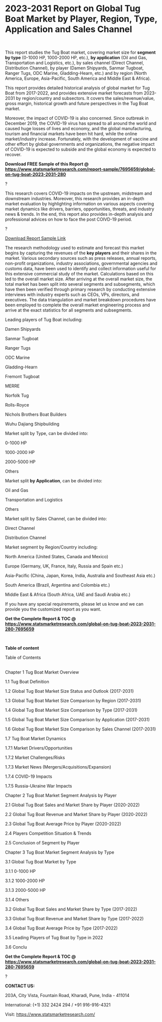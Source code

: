 <h1>2023-2031 Report on Global Tug Boat Market by Player, Region, Type, Application and Sales Channel</h1><br/><p>This report studies the Tug Boat market, covering market size for <strong>segment by type</strong> (0-1000 HP, 1000-2000 HP, etc.), <strong>by application</strong> (Oil and Gas, Transportation and Logistics, etc.), by sales channel (Direct Channel, Distribution Channel), by player (Damen Shipyards, Sanmar Tugboat, Ranger Tugs, ODC Marine, Gladding-Hearn, etc.) and by region (North America, Europe, Asia-Pacific, South America and Middle East & Africa).</p>
 
 
 
 <p>This report provides detailed historical analysis of global market for Tug Boat from 2017-2022, and provides extensive market forecasts from 2023-2031 by region/country and subsectors. It covers the sales/revenue/value, gross margin, historical growth and future perspectives in the Tug Boat market.</p>
 
 
 
 <p>Moreover, the impact of COVID-19 is also concerned. Since outbreak in December 2019, the COVID-19 virus has spread to all around the world and caused huge losses of lives and economy, and the global manufacturing, tourism and financial markets have been hit hard, while the online market/industry increase. Fortunately, with the development of vaccine and other effort by global governments and organizations, the negative impact of COVID-19 is expected to subside and the global economy is expected to recover.</p>
 
 
 
 <div><b>Download FREE Sample of this Report @ <a href="https://www.statsmarketresearch.com/download-free-sample/7695659/global-on-tug-boat-2023-2031-280">https://www.statsmarketresearch.com/report-sample/7695659/global-on-tug-boat-2023-2031-280</a></b></div>
 
 
 
 <p>? </p>
 
 
 
 <p>This research covers COVID-19 impacts on the upstream, midstream and downstream industries. Moreover, this research provides an in-depth market evaluation by highlighting information on various aspects covering market dynamics like drivers, barriers, opportunities, threats, and industry news & trends. In the end, this report also provides in-depth analysis and professional advices on how to face the post COIVD-19 period.</p>
 
 
 
 <p>? </p>
 
 
 
 <p><a href="https://www.statsmarketresearch.com/download-free-sample/7695659/global-on-tug-boat-2023-2031-280">Download Report Sample Link</a></p>
 
 
 
 <p>The research methodology used to estimate and forecast this market begins by capturing the revenues of the <strong>key players</strong> and their shares in the market. Various secondary sources such as press releases, annual reports, non-profit organizations, industry associations, governmental agencies and customs data, have been used to identify and collect information useful for this extensive commercial study of the market. Calculations based on this led to the overall market size. After arriving at the overall market size, the total market has been split into several segments and subsegments, which have then been verified through primary research by conducting extensive interviews with industry experts such as CEOs, VPs, directors, and executives. The data triangulation and market breakdown procedures have been employed to complete the overall market engineering process and arrive at the exact statistics for all segments and subsegments.</p>
 
 
 
 <p>Leading players of Tug Boat including:</p>
 
 
 
 <p>Damen Shipyards</p>
 
 
 
 <p>Sanmar Tugboat</p>
 
 
 
 <p>Ranger Tugs</p>
 
 
 
 <p>ODC Marine</p>
 
 
 
 <p>Gladding-Hearn</p>
 
 
 
 <p>Fremont Tugboat</p>
 
 
 
 <p>MERRE</p>
 
 
 
 <p>Norfolk Tug</p>
 
 
 
 <p>Rolls-Royce</p>
 
 
 
 <p>Nichols Brothers Boat Builders</p>
 
 
 
 <p>Wuhu Dajiang Shipbuilding</p>
 
 
 
 <p>Market split by Type, can be divided into:</p>
 
 
 
 <p>0-1000 HP</p>
 
 
 
 <p>1000-2000 HP</p>
 
 
 
 <p>2000-5000 HP</p>
 
 
 
 <p>Others</p>
 
 
 
 <p>Market split <strong>by Application</strong>, can be divided into:</p>
 
 
 
 <p>Oil and Gas</p>
 
 
 
 <p>Transportation and Logistics</p>
 
 
 
 <p>Others</p>
 
 
 
 <p>Market split by Sales Channel, can be divided into:</p>
 
 
 
 <p>Direct Channel</p>
 
 
 
 <p>Distribution Channel</p>
 
 
 
 <p>Market segment by Region/Country including:</p>
 
 
 
 <p>North America (United States, Canada and Mexico)</p>
 
 
 
 <p>Europe (Germany, UK, France, Italy, Russia and Spain etc.)</p>
 
 
 
 <p>Asia-Pacific (China, Japan, Korea, India, Australia and Southeast Asia etc.)</p>
 
 
 
 <p>South America (Brazil, Argentina and Colombia etc.)</p>
 
 
 
 <p>Middle East & Africa (South Africa, UAE and Saudi Arabia etc.)</p>
 
 
 
 <p>If you have any special requirements, please let us know and we can provide you the customized report as you want.</p>
 
 
 
 <div><b>Get the Complete Report & TOC @ <a href="https://www.statsmarketresearch.com/global-on-tug-boat-2023-2031-280-7695659">https://www.statsmarketresearch.com/global-on-tug-boat-2023-2031-280-7695659</a></b></div>
 
 
 
 <p><br />
 
 <b>Table of content</b></p>
 
 
 
 <p>Table of Contents<br />
 
 <br />
 
 Chapter 1 Tug Boat Market Overview<br />
 
 1.1 Tug Boat Definition<br />
 
 1.2 Global Tug Boat Market Size Status and Outlook (2017-2031)<br />
 
 1.3 Global Tug Boat Market Size Comparison by Region (2017-2031)<br />
 
 1.4 Global Tug Boat Market Size Comparison by Type (2017-2031)<br />
 
 1.5 Global Tug Boat Market Size Comparison by Application (2017-2031)<br />
 
 1.6 Global Tug Boat Market Size Comparison by Sales Channel (2017-2031)<br />
 
 1.7 Tug Boat Market Dynamics<br />
 
 1.7.1 Market Drivers/Opportunities<br />
 
 1.7.2 Market Challenges/Risks<br />
 
 1.7.3 Market News (Mergers/Acquisitions/Expansion)<br />
 
 1.7.4 COVID-19 Impacts<br />
 
 1.7.5 Russia-Ukraine War Impacts<br />
 
 Chapter 2 Tug Boat Market Segment Analysis by Player<br />
 
 2.1 Global Tug Boat Sales and Market Share by Player (2020-2022)<br />
 
 2.2 Global Tug Boat Revenue and Market Share by Player (2020-2022)<br />
 
 2.3 Global Tug Boat Average Price by Player (2020-2022)<br />
 
 2.4 Players Competition Situation & Trends<br />
 
 2.5 Conclusion of Segment by Player<br />
 
 Chapter 3 Tug Boat Market Segment Analysis by Type<br />
 
 3.1 Global Tug Boat Market by Type<br />
 
 3.1.1 0-1000 HP<br />
 
 3.1.2 1000-2000 HP<br />
 
 3.1.3 2000-5000 HP<br />
 
 3.1.4 Others<br />
 
 3.2 Global Tug Boat Sales and Market Share by Type (2017-2022)<br />
 
 3.3 Global Tug Boat Revenue and Market Share by Type (2017-2022)<br />
 
 3.4 Global Tug Boat Average Price by Type (2017-2022)<br />
 
 3.5 Leading Players of Tug Boat by Type in 2022<br />
 
 3.6 Conclu</p>
 
 
 
 <div><b>Get the Complete Report & TOC @ <a href="https://www.statsmarketresearch.com/global-on-tug-boat-2023-2031-280-7695659">https://www.statsmarketresearch.com/global-on-tug-boat-2023-2031-280-7695659</a></b></div>
 
 
 
 <p>? </p>
 
 
 
 <p><b>CONTACT US:</b><br />
 
 203A, City Vista, Fountain Road, Kharadi, Pune, India - 411014<br />
 
 International: (+1) 332 2424 294 / +91 916-916-4321<br />
 
 Visit: <a href="https://www.statsmarketresearch.com/">https://www.statsmarketresearch.com/</a></p>